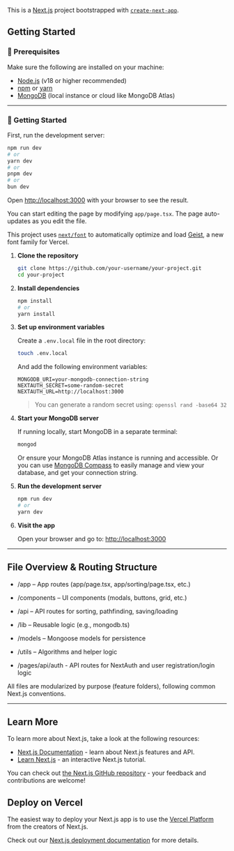 This is a [Next.js](https://nextjs.org) project bootstrapped with [`create-next-app`](https://nextjs.org/docs/app/api-reference/cli/create-next-app).

## Getting Started

### 🔧 Prerequisites

Make sure the following are installed on your machine:

- [Node.js](https://nodejs.org/) (v18 or higher recommended)
- [npm](https://www.npmjs.com/) or [yarn](https://yarnpkg.com/)
- [MongoDB](https://www.mongodb.com/try/download/community) (local instance or cloud like MongoDB Atlas)

---

### 🚀 Getting Started

First, run the development server:

```bash
npm run dev
# or
yarn dev
# or
pnpm dev
# or
bun dev
```

Open [http://localhost:3000](http://localhost:3000) with your browser to see the result.

You can start editing the page by modifying `app/page.tsx`. The page auto-updates as you edit the file.

This project uses [`next/font`](https://nextjs.org/docs/app/building-your-application/optimizing/fonts) to automatically optimize and load [Geist](https://vercel.com/font), a new font family for Vercel.

1. **Clone the repository**

   ```bash
   git clone https://github.com/your-username/your-project.git
   cd your-project
   ```

2. **Install dependencies**

   ```bash
   npm install
   # or
   yarn install
   ```

3. **Set up environment variables**

   Create a `.env.local` file in the root directory:

   ```bash
   touch .env.local
   ```

   And add the following environment variables:

   ```env
   MONGODB_URI=your-mongodb-connection-string
   NEXTAUTH_SECRET=some-random-secret
   NEXTAUTH_URL=http://localhost:3000
   ```

   > You can generate a random secret using: `openssl rand -base64 32`

4. **Start your MongoDB server**

   If running locally, start MongoDB in a separate terminal:

   ```bash
   mongod
   ```

   Or ensure your MongoDB Atlas instance is running and accessible. Or you can use [MongoDB Compass](https://www.mongodb.com/products/tools/compass) to easily manage and view your database, and get your connection string.

5. **Run the development server**

   ```bash
   npm run dev
   # or
   yarn dev
   ```

6. **Visit the app**

   Open your browser and go to: [http://localhost:3000](http://localhost:3000)

---

## File Overview & Routing Structure

- /app – App routes (app/page.tsx, app/sorting/page.tsx, etc.)

- /components – UI components (modals, buttons, grid, etc.)

- /api – API routes for sorting, pathfinding, saving/loading

- /lib – Reusable logic (e.g., mongodb.ts)

- /models – Mongoose models for persistence

- /utils – Algorithms and helper logic

- /pages/api/auth - API routes for NextAuth and user registration/login logic

All files are modularized by purpose (feature folders), following common Next.js conventions.

---


## Learn More

To learn more about Next.js, take a look at the following resources:

- [Next.js Documentation](https://nextjs.org/docs) - learn about Next.js features and API.
- [Learn Next.js](https://nextjs.org/learn) - an interactive Next.js tutorial.

You can check out [the Next.js GitHub repository](https://github.com/vercel/next.js) - your feedback and contributions are welcome!

## Deploy on Vercel

The easiest way to deploy your Next.js app is to use the [Vercel Platform](https://vercel.com/new?utm_medium=default-template&filter=next.js&utm_source=create-next-app&utm_campaign=create-next-app-readme) from the creators of Next.js.

Check out our [Next.js deployment documentation](https://nextjs.org/docs/app/building-your-application/deploying) for more details.
